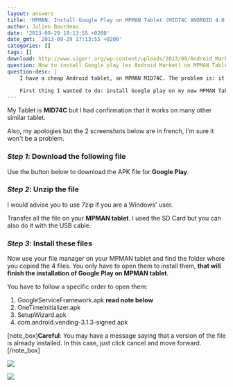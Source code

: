 ```yaml
---
layout: answers
title: 'MPMAN: Install Google Play on MPMAN Tablet (MID74C ANDROID 4.0 ICS ) [ex-AndroidMarket]'
author: Julien Bourdeau
date: '2013-09-29 19:13:55 +0200'
date_gmt: '2013-09-29 17:13:55 +0200'
categories: []
tags: []
download: http://www.sigerr.org/wp-content/uploads/2013/09/Android_Market_Google_Play_-_MPMAN_MID7127.zip
question: How to install Google play (ex Android Market) on MPMAN Tablet
question-desc: |
    I have a cheap Android tablet, an MPMAN MID74C. The problem is: it doesn't come with Android Market, I mean Google Play now. Instead of Google Play, MPMAN chose to pre-install GetJar.

    First thing I wanted to do: install Google play on my new MPMAN Tablet.
---
```


My Tablet is **MID74C** but I had confirmation that it works on many other similar tablet.

Also, my apologies but the 2 screenshots below are in french, I'm sure it won't be a problem.

### _Step 1_: Download the following file

Use the button below to download the APK file for **Google Play**.

### _Step 2_: Unzip the file

I would advise you to use 7zip if you are a Windows' user.

Transfer all the file on your **MPMAN tablet**. I used the SD Card but you can also do it with the USB cable.

### _Step 3_: Install these files

Now use your file manager on your MPMAN tablet and find the folder where you copied the 4 files. You only have to open them to install them, **that will finish the installation of Google Play on MPMAN tablet**.

You have to follow a specific order to open them:

1. GoogleServiceFramework.apk **read note below**
1. OneTimeInitializer.apk
1. SetupWizard.apk
1. com.android.vending-3.1.3-signed.apk

[note_box]**Careful**: You may have a message saying that a version of the file is already installed. In this case, just click cancel and move forward.[/note_box]

![](http://www.sigerr.org/wp-content/uploads/2013/09/2012-11-24-18.01.44-1024x764.jpg)

![](http://www.sigerr.org/wp-content/uploads/2013/09/2012-11-24-18.01.58-1024x764.jpg)

